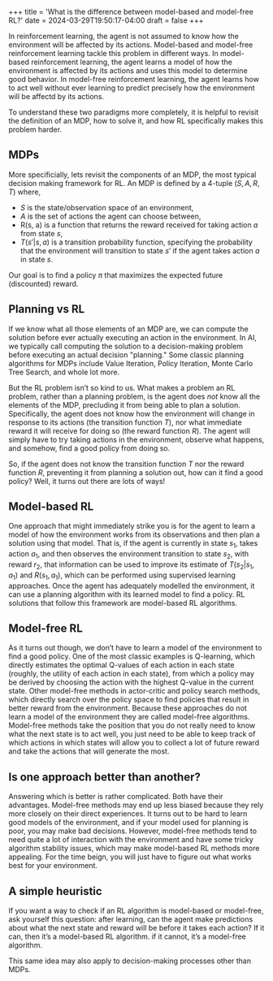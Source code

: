 +++
title = 'What is the difference between model-based and model-free RL?'
date = 2024-03-29T19:50:17-04:00
draft = false
+++

In reinforcement learning, the agent is not assumed to know how the environment will be affected by its actions. Model-based and model-free reinforcement learning tackle this problem in different ways. In model-based reinforcement learning, the agent learns a model of how the environment is affected by its actions and uses this model to determine good behavior. In model-free reinforcement learning, the agent learns how to act well without ever learning to predict precisely how the environment will be affectd by its actions. <!--more-->

To understand these two paradigms more completely, it is helpful to revisit the definition of an MDP, how to solve it, and how RL specifically makes this problem harder.

## MDPs

More specificially, lets revisit the components of an MDP, the most typical decision making framework for RL. An MDP is defined by a 4-tuple $(S, A, R, T)$ where,

- $S$ is the state/observation space of an environment,
- $A$ is the set of actions the agent can choose between,
- R(s, a) is a function that returns the reward received for taking action $a$ from state $s$,
- $T(s' | s, a)$ is a transition probability function, specifying the probability that the environment will transition to state $s'$ if the agent takes action $a$ in state $s$.

Our goal is to find a policy $\pi$ that maximizes the expected future (discounted) reward.

## Planning vs RL

If we know what all those elements of an MDP are, we can compute the solution before ever actually executing an action in the environment. In AI, we typically call computing the solution to a decision-making problem before executing an actual decision "planning." Some classic planning algorithms for MDPs include Value Iteration, Policy Iteration, Monte Carlo Tree Search, and whole lot more.

But the RL problem isn’t so kind to us. What makes a problem an RL problem, rather than a planning problem, is the agent does _not_ know all the elements of the MDP, precluding it from being able to plan a solution. Specifically, the agent does not know how the environment will change in response to its actions (the transition function $T$), nor what immediate reward it will receive for doing so (the reward function $R$). The agent will simply have to try taking actions in the environment, observe what happens, and somehow, find a good policy from doing so.

So, if the agent does not know the transition function $T$ nor the reward function $R$, preventing it from planning a solution out, how can it find a good policy? Well, it turns out there are lots of ways!

## Model-based RL

One approach that might immediately strike you is for the agent to learn a model of how the environment works from its observations and then plan a solution using that model. That is, if the agent is currently in state $s_1$, takes action $a_1$, and then observes the environment transition to state $s_2$, with reward $r_2$, that information can be used to improve its estimate of $T(s_2 | s_1, a_1)$ and $R(s_1, a_1)$, which can be performed using supervised learning approaches. Once the agent has adequately modelled the environment, it can use a planning algorithm with its learned model to find a policy. RL solutions that follow this framework are model-based RL algorithms.

## Model-free RL

As it turns out though, we don’t have to learn a model of the environment to find a good policy. One of the most classic examples is Q-learning, which directly estimates the optimal Q-values of each action in each state (roughly, the utility of each action in each state), from which a policy may be derived by choosing the action with the highest Q-value in the current state. Other model-free methods in actor-critic and policy search methods, which directly search over the policy space to find policies that result in better reward from the environment. Because these approaches do not learn a model of the environment they are called model-free algorithms. Model-free methods take the position that you do not really need to know what the next state is to act well, you just need to be able to keep track of which actions in which states will allow you to collect a lot of future reward and take the actions that will generate the most.

## Is one approach better than another?

Answering which is better is rather complicated. Both have their advantages. Model-free methods may end up less biased because they rely more closely on their direct experiences. It turns out to be hard to learn good models of the environment, and if your model used for planning is poor, you may make bad decisions. However, model-free methods tend to need quite a lot of interaction with the environment and have some tricky algorithm stability issues, which may make model-based RL methods more appealing. For the time beign, you will just have to figure out what works best for your environment.

## A simple heuristic

If you want a way to check if an RL algorithm is model-based or model-free, ask yourself this question: after learning, can the agent make predictions about what the next state and reward will be before it takes each action? If it can, then it’s a model-based RL algorithm. if it cannot, it’s a model-free algorithm.

This same idea may also apply to decision-making processes other than MDPs.
